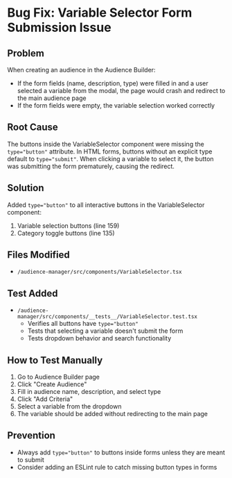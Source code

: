 # Bug Fix: Variable Selector Form Submission Issue

## Problem
When creating an audience in the Audience Builder:
- If the form fields (name, description, type) were filled in and a user selected a variable from the modal, the page would crash and redirect to the main audience page
- If the form fields were empty, the variable selection worked correctly

## Root Cause
The buttons inside the VariableSelector component were missing the `type="button"` attribute. In HTML forms, buttons without an explicit type default to `type="submit"`. When clicking a variable to select it, the button was submitting the form prematurely, causing the redirect.

## Solution
Added `type="button"` to all interactive buttons in the VariableSelector component:
1. Variable selection buttons (line 159)
2. Category toggle buttons (line 135)

## Files Modified
- `/audience-manager/src/components/VariableSelector.tsx`

## Test Added
- `/audience-manager/src/components/__tests__/VariableSelector.test.tsx`
  - Verifies all buttons have `type="button"`
  - Tests that selecting a variable doesn't submit the form
  - Tests dropdown behavior and search functionality

## How to Test Manually
1. Go to Audience Builder page
2. Click "Create Audience"
3. Fill in audience name, description, and select type
4. Click "Add Criteria"
5. Select a variable from the dropdown
6. The variable should be added without redirecting to the main page

## Prevention
- Always add `type="button"` to buttons inside forms unless they are meant to submit
- Consider adding an ESLint rule to catch missing button types in forms